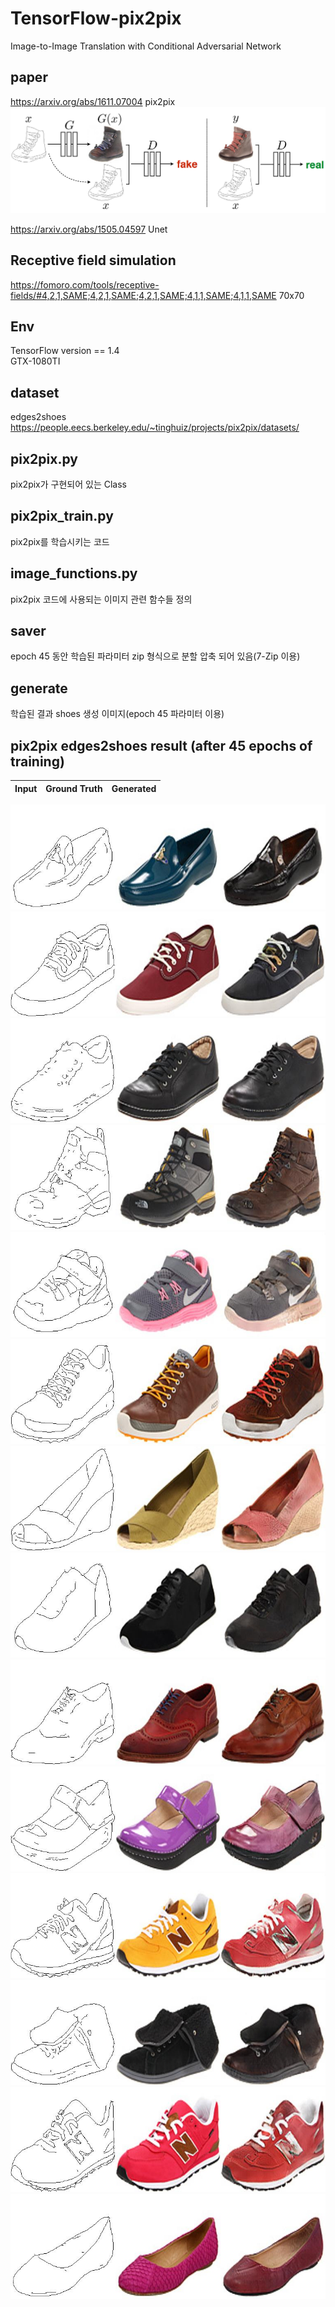 # TensorFlow-pix2pix
Image-to-Image Translation with Conditional Adversarial Network

## paper  
https://arxiv.org/abs/1611.07004 pix2pix
![testImage](./pix2pix_paper_image/pix2pix_object.PNG)

https://arxiv.org/abs/1505.04597 Unet

## Receptive field simulation
https://fomoro.com/tools/receptive-fields/#4,2,1,SAME;4,2,1,SAME;4,2,1,SAME;4,1,1,SAME;4,1,1,SAME 70x70

## Env
TensorFlow version == 1.4  
GTX-1080TI

## dataset
edges2shoes
https://people.eecs.berkeley.edu/~tinghuiz/projects/pix2pix/datasets/

## pix2pix.py
pix2pix가 구현되어 있는 Class

## pix2pix_train.py
pix2pix를 학습시키는 코드

## image_functions.py
pix2pix 코드에 사용되는 이미지 관련 함수들 정의

## saver
epoch 45 동안 학습된 파라미터
zip 형식으로 분할 압축 되어 있음(7-Zip 이용)

## generate
학습된 결과 shoes 생성 이미지(epoch 45 파라미터 이용)


## pix2pix edges2shoes result (after 45 epochs of training) 
|Input   |   Ground Truth   |   Generated|
|--------|------------------|------------|

![testImage](./generate/45/48_AB.jpg)
![testImage](./generate/45/51_AB.jpg)
![testImage](./generate/45/73_AB.jpg)
![testImage](./generate/45/79_AB.jpg)
![testImage](./generate/45/93_AB.jpg)
![testImage](./generate/45/187_AB.jpg)
![testImage](./generate/45/190_AB.jpg)
![testImage](./generate/45/200_AB.jpg)
![testImage](./generate/45/181_AB.jpg)
![testImage](./generate/45/177_AB.jpg)
![testImage](./generate/45/176_AB.jpg)
![testImage](./generate/45/125_AB.jpg)
![testImage](./generate/45/117_AB.jpg)
![testImage](./generate/45/104_AB.jpg)


